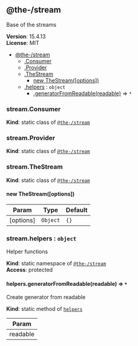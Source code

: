 <!--- Code generated by @the-/script-doc. DO NOT EDIT. -->

<a name="module_@the-/stream"></a>

## @the-/stream
Base of the streams

**Version**: 15.4.13  
**License**: MIT  

* [@the-/stream](#module_@the-/stream)
    * [.Consumer](#module_@the-/stream.Consumer)
    * [.Provider](#module_@the-/stream.Provider)
    * [.TheStream](#module_@the-/stream.TheStream)
        * [new TheStream([options])](#new_module_@the-/stream.TheStream_new)
    * [.helpers](#module_@the-/stream.helpers) : <code>object</code>
        * [.generatorFromReadable(readable)](#module_@the-/stream.helpers.generatorFromReadable) ⇒ <code>\*</code>

<a name="module_@the-/stream.Consumer"></a>

### stream.Consumer
**Kind**: static class of [<code>@the-/stream</code>](#module_@the-/stream)  
<a name="module_@the-/stream.Provider"></a>

### stream.Provider
**Kind**: static class of [<code>@the-/stream</code>](#module_@the-/stream)  
<a name="module_@the-/stream.TheStream"></a>

### stream.TheStream
**Kind**: static class of [<code>@the-/stream</code>](#module_@the-/stream)  
<a name="new_module_@the-/stream.TheStream_new"></a>

#### new TheStream([options])

| Param | Type | Default |
| --- | --- | --- |
| [options] | <code>Object</code> | <code>{}</code> | 

<a name="module_@the-/stream.helpers"></a>

### stream.helpers : <code>object</code>
Helper functions

**Kind**: static namespace of [<code>@the-/stream</code>](#module_@the-/stream)  
**Access**: protected  
<a name="module_@the-/stream.helpers.generatorFromReadable"></a>

#### helpers.generatorFromReadable(readable) ⇒ <code>\*</code>
Create generator from readable

**Kind**: static method of [<code>helpers</code>](#module_@the-/stream.helpers)  

| Param |
| --- |
| readable | 

